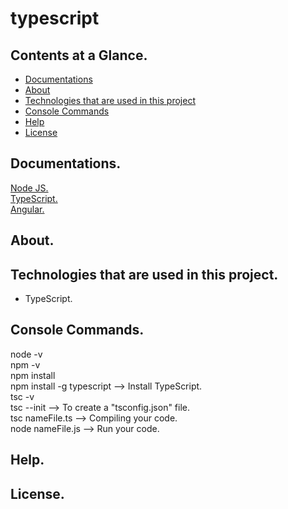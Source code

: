 # typescript

## Contents at a Glance.
* [Documentations](#documentations)
* [About](#about)
* [Technologies that are used in this project](#technologies-that-are-used-in-this-project)
* [Console Commands](#console-commands)
* [Help](#help)
* [License](#license)










## Documentations.
[Node JS.](https://nodejs.org/en/docs/) <br/>
[TypeScript.](https://www.typescriptlang.org/docs/home.html) <br/>
[Angular.](https://angular.io/docs) <br/>










## About.










## Technologies that are used in this project.
* TypeScript.










## Console Commands.
node -v <br/>
npm -v <br/>
npm install <br/>
npm install -g typescript --> Install TypeScript.<br/>
tsc -v <br/>
tsc --init --> To create a "tsconfig.json" file.<br/>
tsc nameFile.ts --> Compiling your code. <br/>
node nameFile.js --> Run your code. <br/>









## Help.










## License.
